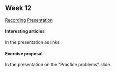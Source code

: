 ## Week 12

[Recording](https://drive.google.com/file/d/1shyvEL5RBGOwF95vkBDLP079gc51CdpZ/view?usp=sharing)
[Presentation](https://docs.google.com/presentation/d/1mx3X5m99-rdSXxbmhFQYp-lT9QMFXgdgqvjzvBqXy0k/edit?usp=sharing)
#### Interesting articles
In the presentation as links

#### Exercise proposal
In the presentation on the "Practice problems" slide.